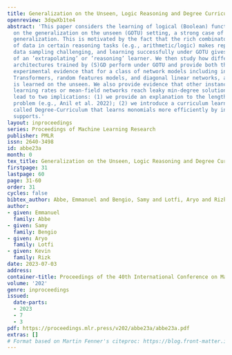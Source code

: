 ```yaml
---
title: Generalization on the Unseen, Logic Reasoning and Degree Curriculum
openreview: 3dqwXb1te4
abstract: 'This paper considers the learning of logical (Boolean) functions with focus
  on the generalization on the unseen (GOTU) setting, a strong case of out-of-distribution
  generalization. This is motivated by the fact that the rich combinatorial nature
  of data in certain reasoning tasks (e.g., arithmetic/logic) makes representative
  data sampling challenging, and learning successfully under GOTU gives a first vignette
  of an ’extrapolating’ or ’reasoning’ learner. We then study how different network
  architectures trained by (S)GD perform under GOTU and provide both theoretical and
  experimental evidence that for a class of network models including instances of
  Transformers, random features models, and diagonal linear networks, a min-degree-interpolator
  is learned on the unseen. We also provide evidence that other instances with larger
  learning rates or mean-field networks reach leaky min-degree solutions. These findings
  lead to two implications: (1) we provide an explanation to the length generalization
  problem (e.g., Anil et al. 2022); (2) we introduce a curriculum learning algorithm
  called Degree-Curriculum that learns monomials more efficiently by incrementing
  supports.'
layout: inproceedings
series: Proceedings of Machine Learning Research
publisher: PMLR
issn: 2640-3498
id: abbe23a
month: 0
tex_title: Generalization on the Unseen, Logic Reasoning and Degree Curriculum
firstpage: 31
lastpage: 60
page: 31-60
order: 31
cycles: false
bibtex_author: Abbe, Emmanuel and Bengio, Samy and Lotfi, Aryo and Rizk, Kevin
author:
- given: Emmanuel
  family: Abbe
- given: Samy
  family: Bengio
- given: Aryo
  family: Lotfi
- given: Kevin
  family: Rizk
date: 2023-07-03
address: 
container-title: Proceedings of the 40th International Conference on Machine Learning
volume: '202'
genre: inproceedings
issued:
  date-parts:
  - 2023
  - 7
  - 3
pdf: https://proceedings.mlr.press/v202/abbe23a/abbe23a.pdf
extras: []
# Format based on Martin Fenner's citeproc: https://blog.front-matter.io/posts/citeproc-yaml-for-bibliographies/
---
```

